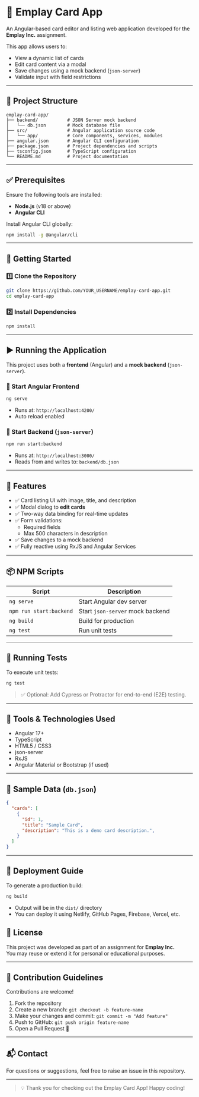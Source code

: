 # 🎴 Emplay Card App

An Angular-based card editor and listing web application developed for the **Emplay Inc.** assignment.

This app allows users to:

- View a dynamic list of cards  
- Edit card content via a modal  
- Save changes using a mock backend (`json-server`)  
- Validate input with field restrictions

---

## 📁 Project Structure

```
emplay-card-app/
├── backend/           # JSON Server mock backend
│   └── db.json        # Mock database file
├── src/               # Angular application source code
│   └── app/           # Core components, services, modules
├── angular.json       # Angular CLI configuration
├── package.json       # Project dependencies and scripts
├── tsconfig.json      # TypeScript configuration
└── README.md          # Project documentation
```

---

## ✅ Prerequisites

Ensure the following tools are installed:

- **Node.js** (v18 or above)
- **Angular CLI**

Install Angular CLI globally:

```bash
npm install -g @angular/cli
```

---

## 🚀 Getting Started

### 1️⃣ Clone the Repository

```bash
git clone https://github.com/YOUR_USERNAME/emplay-card-app.git
cd emplay-card-app
```

### 2️⃣ Install Dependencies

```bash
npm install
```

---

## ▶️ Running the Application

This project uses both a **frontend** (Angular) and a **mock backend** (`json-server`).

### 🔹 Start Angular Frontend

```bash
ng serve
```

- Runs at: `http://localhost:4200/`
- Auto reload enabled

### 🔹 Start Backend (`json-server`)

```bash
npm run start:backend
```

- Runs at: `http://localhost:3000/`
- Reads from and writes to: `backend/db.json`

---

## 🧩 Features

- ✅ Card listing UI with image, title, and description
- ✅ Modal dialog to **edit cards**
- ✅ Two-way data binding for real-time updates
- ✅ Form validations:
  - Required fields
  - Max 500 characters in description
- ✅ Save changes to a mock backend
- ✅ Fully reactive using RxJS and Angular Services

---

## 📦 NPM Scripts

| Script                  | Description                         |
|--------------------------|-------------------------------------|
| `ng serve`               | Start Angular dev server            |
| `npm run start:backend`  | Start `json-server` mock backend    |
| `ng build`               | Build for production                |
| `ng test`                | Run unit tests                      |

---

## 🧪 Running Tests

To execute unit tests:

```bash
ng test
```

> ✅ Optional: Add Cypress or Protractor for end-to-end (E2E) testing.

---

## 🧰 Tools & Technologies Used

- Angular 17+
- TypeScript
- HTML5 / CSS3
- json-server
- RxJS
- Angular Material or Bootstrap (if used)

---

## 🔧 Sample Data (`db.json`)

```json
{
  "cards": [
    {
      "id": 1,
      "title": "Sample Card",
      "description": "This is a demo card description.",
    }
  ]
}
```

---

## 🧭 Deployment Guide

To generate a production build:

```bash
ng build
```

- Output will be in the `dist/` directory
- You can deploy it using Netlify, GitHub Pages, Firebase, Vercel, etc.


## 🔖 License

This project was developed as part of an assignment for **Emplay Inc.**  
You may reuse or extend it for personal or educational purposes.

---

## 🙌 Contribution Guidelines

Contributions are welcome!

1. Fork the repository  
2. Create a new branch: `git checkout -b feature-name`  
3. Make your changes and commit: `git commit -m "Add feature"`  
4. Push to GitHub: `git push origin feature-name`  
5. Open a Pull Request 🚀

---

## 📬 Contact

For questions or suggestions, feel free to raise an issue in this repository.

---

> 💡 Thank you for checking out the Emplay Card App! Happy coding!
